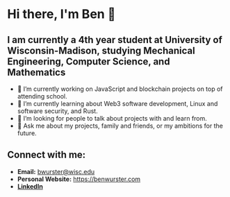 <!--
**BWurster/BWurster** is a ✨ _special_ ✨ repository because its `README.md` (this file) appears on your GitHub profile.
-->

# Hi there, I'm Ben 👋

## I am currently a 4th year student at University of Wisconsin-Madison, studying Mechanical Engineering, Computer Science, and Mathematics
- 🔭 I’m currently working on JavaScript and blockchain projects on top of attending school.
- 🌱 I’m currently learning about Web3 software development, Linux and software security, and Rust.
- 🤔 I’m looking for people to talk about projects with and learn from.
- 💬 Ask me about my projects, family and friends, or my ambitions for the future.

## Connect with me:
- **Email:** <bwurster@wisc.edu>
- **Personal Website:** <https://benwurster.com>
- **[LinkedIn](https://www.linkedin.com/in/benjamin-wurster/)**
